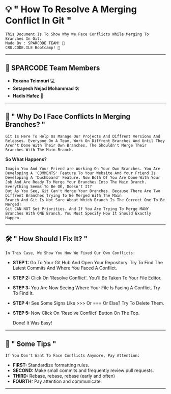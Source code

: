 # 💡 " How To Resolve A Merging Conflict In Git "


    This Document Is To Show Why We Face Conflicts While Merging To Branches In Git.
    Made By : SPARCODE TEAM! 🌟
    CRO.CODE.ILE Bootcamp! 🐊


---

## 👥 SPARCODE Team Members

- **Roxana Teimouri** 💻
- **Setayesh Nejad Mohammad** 🛠️
- **Hadis Hafez** 🎨

---

## 📜 " Why Do I Face Conflicts In Merging Branches? "

    Git Is Here To Help Us Manage Our Projects And Diffrent Versions And Releases. Everyone On A Team, Work On Diffrent Branches And Until They Aren't Done With Their Own Branches, The Shouldn't Merge Their Branches With The Main Branch.

**So What Happens?**

    Imagin You And Your Friend are Working On Your Own Branches. You Are Developing A 'COMMENTS' Feature To Your Website And Your Friend Is Developing A 'Dushboard' Feature. Now Both Of You Are Done With Your Job And Are Ready To Merge Your Branches Into The Main Branch. Everything Seems To Be OK, Doesn't It?
    But As You See, Git Can't Merge Your Branches. Because There Are Two Diffrent Branches Trying To Be Merged With The Main
    Branch And Git Is Not Sure About Which Branch Is The Correct One To Be Merged!
    Git CAN NOT Set Priorities. And If You Are Trying To Merge MANY Branches With ONE Branch, You Must Specify How It Should Exactly Happen.

---

## 🛠️ " How Should I Fix It? "

    In This Case, We Show You How We Fixed Our Own Conflicts:

- **STEP 1:** Go To Your Git Hub And Open Your Repository. Try To Find The Latest Commits And Where You Faced A Conflict.
- **STEP 2:** Click On 'Resolve Conflict'. You'll Be Taken To Your File Editor.
- **STEP 3:** You Are Now Seeing Where Your File Is Facing A Conflict. Try To Find It.
- **STEP 4:** See Some Signs Like >>> Or === Or Else? Try To Delete Them.
- **STEP 5:** Now Click On 'Resolve Conflict' Button On The Top.

    Done! It Was Easy!

---

## 🎯 " Some Tips "

    If You Don't Want To Face Conflicts Anymore, Pay Attention:

- **FIRST:** Standardize formatting rules.
- **SECOND:** Make small commits and frequently review pull requests.
- **THIRD:** Rebase, rebase, rebase (early and often)
- **FOURTH:** Pay attention and communicate.

---